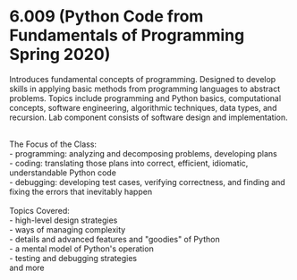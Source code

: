 # 6.009 (Python Code from Fundamentals of Programming Spring 2020)

Introduces fundamental concepts of programming. Designed to develop skills in applying basic methods from programming languages to abstract problems. Topics include programming and Python basics, computational concepts, software engineering, algorithmic techniques, data types, and recursion. Lab component consists of software design and implementation. </br>

</br>
The Focus of the Class:</br>
- programming: analyzing and decomposing problems, developing plans</br>
- coding: translating those plans into correct, efficient, idiomatic, understandable Python code</br>
- debugging: developing test cases, verifying correctness, and finding and fixing the errors that inevitably happen</br>
</br>
Topics Covered:</br>
- high-level design strategies</br>
- ways of managing complexity</br>
- details and advanced features and "goodies" of Python</br>
- a mental model of Python's operation</br>
- testing and debugging strategies</br>
and more
